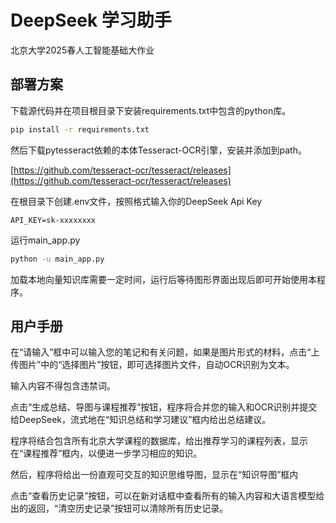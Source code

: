 # DeepSeek 学习助手
北京大学2025春人工智能基础大作业

## 部署方案
下载源代码并在项目根目录下安装requirements.txt中包含的python库。

```bash
pip install -r requirements.txt
```

然后下载pytesseract依赖的本体Tesseract-OCR引擎，安装并添加到path。

[https://github.com/tesseract-ocr/tesseract/releases](https://github.com/tesseract-ocr/tesseract/releases)

在根目录下创建.env文件，按照格式输入你的DeepSeek Api Key
```
API_KEY=sk-xxxxxxxx
```

运行main_app.py
```bash
python -u main_app.py
```

加载本地向量知识库需要一定时间，运行后等待图形界面出现后即可开始使用本程序。

## 用户手册
在“请输入”框中可以输入您的笔记和有关问题，如果是图片形式的材料，点击“上传图片”中的“选择图片”按钮，即可选择图片文件，自动OCR识别为文本。

输入内容不得包含违禁词。

点击“生成总结、导图与课程推荐”按钮，程序将合并您的输入和OCR识别并提交给DeepSeek，流式地在“知识总结和学习建议”框内给出总结建议。

程序将结合包含所有北京大学课程的数据库，给出推荐学习的课程列表，显示在“课程推荐”框内，以便进一步学习相应的知识。

然后，程序将给出一份直观可交互的知识思维导图，显示在“知识导图”框内

点击“查看历史记录”按钮，可以在新对话框中查看所有的输入内容和大语言模型给出的返回，“清空历史记录”按钮可以清除所有历史记录。